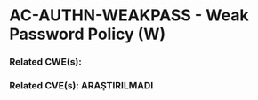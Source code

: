 # AC-AUTHN-WEAKPASS - Weak Password Policy (W)

### Related CWE(s):
### Related CVE(s): ARAŞTIRILMADI